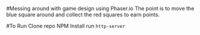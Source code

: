 #Messing around with game design using Phaser.io
  The point is to move the blue square around and collect the red squares to earn points. 

#To Run
  Clone repo
  NPM Install
  run `http-server`
